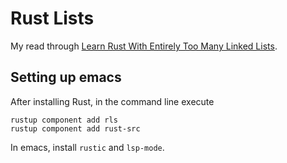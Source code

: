 # Rust Lists

My read through [Learn Rust With Entirely Too Many Linked Lists](https://rust-unofficial.github.io/too-many-lists/).

## Setting up emacs

After installing Rust, in the command line execute

```
rustup component add rls
rustup component add rust-src
```

In emacs, install `rustic` and `lsp-mode`.
